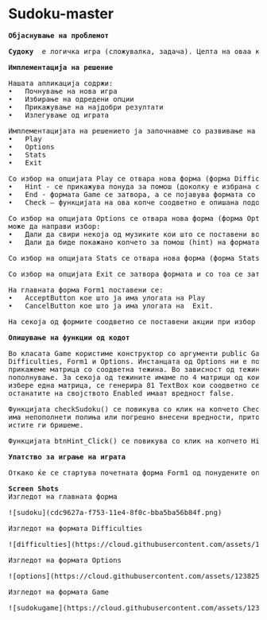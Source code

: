 # Sudoku-master
<pre>
<b>Објаснување на проблемот</b>

<b>Судоку</b>  е логичка игра (сложувалка, задача). Целта на оваа канонична сложувалка е да се внесе број од 1 до 9 во секое поле од 9×9 матрицата, која пак е составена од 3×3 подматрици (наречени „региони“), почнувајќи со разни броеви кои се дадени во некои полиња. Секоја редица, колона и регион мора да содржи една и само една инстанца од секој од броевите од 1 до 9. За да се реши задачата потребно е трпение и логички способности. И покрај тоа што прв пат се појавува во американско енигматско списание во 1970, „Судоку“ добива на популарност и во Јапонија во 1986 г, за во 2005 г. да се здобие со меѓународна популарност. Првото светско првенство во судоку е одржано во Лука, Италија, од 10 до 12 март 2006 г.

<b>Имплементација на решение</b>

Нашата апликација содржи:
•	Почнување на нова игра
•	Избирање на одредени опции
•	Прикажување на најдобри резултати
•	Излегување од играта

Имплементацијата на решението ја започнавме со развивање на формата Form1 (која што го претставува почетниот изглед на играта Судоку). Почетниот изглед нуди повеќе опции:
•	Play 
•	Options 
•	Stats
•	Exit 

Со избор на опцијата Play се отвара нова форма (форма Difficulties) која што нуди 4 тежини (во зависност од избраната тежина соодветно се генерира сложувалка). Откако ќе се одбере тежина, се отвара нова форма (форма Game), каде што соодветно свири музика во позадина (доколку е одбрана една од мелодиите кои што се поставени како опции од формата Options). Исто така, на формата има поставено textbox за внесување на името на играчот (соодветно има поставено валидација која што го обврзува играчот да го внесе името) и лабела во која што се прикажува времето од започнување на играта. Дополнително се поставеи три копчиња и при нивно кликнување се извршуваат соодветни актиности:
•	Hint - се прикажува понуда за помош (доколку е избрана соодветната опција за помош од формата Options). При клик на копчето Hint на првoто поле кое што ќе биде слободно најдено, ќе се впише соодветната вредност која што треба да биде поставена на тоа поле. 
•	End - формата Game се затвора, а се појавува формата со тежини (формата Difficulties). 
•	Check – функцијата на ова копче соодветно е опишана подоле во документот.

Со избор на опцијата Options се отвара нова форма (форма Options) каде што играчот 
може да направи избор:
•	Дали да свири некоја од музиките кои што се поставени во позади додека ја решава сложувалката (соодветно има поставено опција None со која се спречува свирењето на музиката) 
•	Дали да биде покажано копчето за помош (hint) на формата  Game.

Со избор на опцијата Stats се отвара нова форма (форма Stats) каде во listbox се прикажувааат имињата на играчите со соодветното време за коешто ја решиле сложувалката подредени во опаѓачки редослед. Исто така, класите се серијабилни така што при затворање на формата податочите остануваат зачувани.

Со избор на опцијата Exit се затвора формата и со тоа се затвора и апликацијата.

На главната форма Form1 поставени се:
•	AcceptButton кое што ја има улогата на Play
•	CancelButton кое што ја има улогата на  Exit.

На секоја од формите соодветно се поставени акции при избор на копчето Back и при затворање на формата со што од моменталната форма се враќа играчот на претходната форма.

<b>Опишување на функции од кодот</b>

Во класата Game користиме конструктор со аргументи public Game(Difficulties d, Form1 f, Options o) кој прима инстанци од формите
Difficulties, Form1 и Options. Инстанцата од Options ни е потребна за да знаеме кое ниво на тежина е одбрано и според тоа да 
прикажеме матрица со соодветна тежина. Во зависност од тежината имаме различни услови за тоа колку полиња ќе останат празни за
пополнување. За секоја од тежините имаме по 4 матрици од кои се избира една на случаен начин. Откако ќе се
избере една матрица, се генерира 81 TextBox кои соодветно се пополнуваат со вредности. Секако дел од нив ги оставаме празни за пополнување,
останатите на својството Enabled имаат вредност false.

Функцијата checkSudoku() се повикува со клик на копчето Check во формата Game. Со оваа функција проверуваме дали 
има непополнети полиња или погрешно внесени вредности, притоа се испишува соодветна порака. Доколку има погрешно внесени вредности
истите ги бришеме.

Функцијата btnHint_Click() се повикува со клик на копчето Hint во формата Game. Со оваа функција овозможуваме помош. Во една игра има вкупно 5 Hints. Откако ќе се искористат сите на секој нареден клик се испишува порака дека немате повеќе Hints. Доколку сите полиња во формата се пополнети оваа функција не прави ништо. Исто така бројот на Hints останува непромент. Во оваа функција користиме помошна функција која се вика getHint(). Функцијата проверува дали има непополнети полиња во формата и доколку има враќа true, во спротивно враќа false.

<b>Упатство за играње на играта</b>

Откако ќе се стартува почетната форма Form1 од понудените опции треба да се избере Play (доколку играчот сака да смени одредени опции, тоа може да го направи со избророт од опцијата Options). Потоа играчот треба да избере соодветна тежина со која што ќе биде генерирана сложувалката.Откако ќе се избере соодветната тежина, се прикажува генерираната сложувалка и играчот може да започне со нејзино решавање. Секој играч има соодветно овозможени 5 можности за помош (5 hints). Откако ќе се пополнат сите полиња на сложувалката, се проверува дали вредностите кои што се внесени се валидни. Доколку внесените вредности се валидни, се испишува соодветна порака и играчот (неговото име и времето за кое што ја решил сложувалката) се додава во листата во формата Stats. Со тоа играта завршува. Доколку има внесените вредности се невалидни или пак има останато некое празно поле, соодветно се испишува порака и играчот е вратен на формата Game се додека не се поправат сите неправилности.

<b>Screen Shots</b>
Изгледот на главната форма

![sudoku](cdc9627a-f753-11e4-8f0c-bba5ba56b84f.png)

Изгледот на формата Difficulties

![difficulties](https://cloud.githubusercontent.com/assets/12382501/7555696/cdc2de78-f753-11e4-9f9b-d020f28bf557.png)

Изгледот на формата Options

![options](https://cloud.githubusercontent.com/assets/12382501/7555697/cdc5bc24-f753-11e4-92b6-8d7ac959c250.png)

Изгледот на формата Game
 
![sudokugame](https://cloud.githubusercontent.com/assets/12382501/7555699/cdcabbca-f753-11e4-8f78-0a506b02bfbb.png)

</pre>
